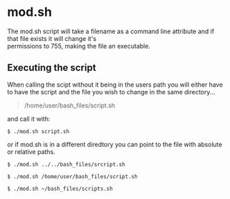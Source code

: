 # mod.sh

The mod.sh script will take a filename as a command line attribute and if that file exists it will change it's<br>
permissions to 755, making the file an executable.

## Executing the script

When calling the scipt without it being in the users path you will either have to have the script and the file you wish
to change in the same directory...

> /home/user/bash_files/script.sh

and call it with:

```
$ ./mod.sh script.sh
```

or if mod.sh is in a different diredtory you can point to the file with absolute or relative paths.

```
$ ./mod.sh ../../bash_files/srcript.sh

$ ./mod.sh /home/user/bash_files/script.sh

$ ./mod.sh ~/bash_files/scripts.sh
```

